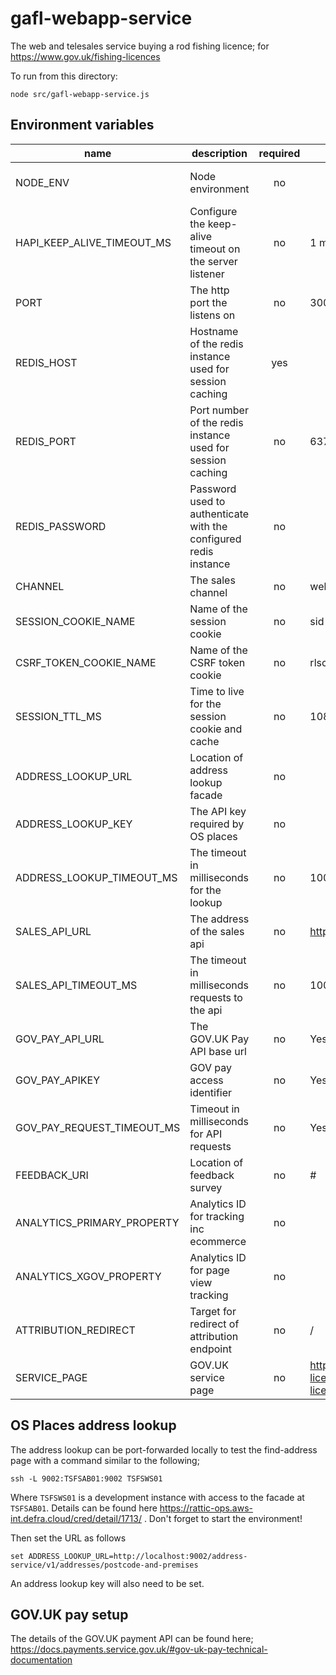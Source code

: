 # gafl-webapp-service

The web and telesales service buying a rod fishing licence; for https://www.gov.uk/fishing-licences

To run from this directory:

`node src/gafl-webapp-service.js`

## Environment variables

| name                       | description                                                      | required | default                                                   | valid                         |
| -------------------------- | ---------------------------------------------------------------- | :------: | --------------------------------------------------------- | ----------------------------- |
| NODE_ENV                   | Node environment                                                 |    no    |                                                           | development, test, production |
| HAPI_KEEP_ALIVE_TIMEOUT_MS | Configure the keep-alive timeout on the server listener          |    no    | 1 minute                                                  |                               |
| PORT                       | The http port the listens on                                     |    no    | 3000                                                      |                               |
| REDIS_HOST                 | Hostname of the redis instance used for session caching          |   yes    |                                                           |                               |
| REDIS_PORT                 | Port number of the redis instance used for session caching       |    no    | 6379                                                      |                               |
| REDIS_PASSWORD             | Password used to authenticate with the configured redis instance |    no    |                                                           |                               |
| CHANNEL                    | The sales channel                                                |    no    | websales                                                  | websales, telesales           |
| SESSION_COOKIE_NAME        | Name of the session cookie                                       |    no    | sid                                                       |                               |
| CSRF_TOKEN_COOKIE_NAME     | Name of the CSRF token cookie                                    |    no    | rlsctkn                                                   |                               |
| SESSION_TTL_MS             | Time to live for the session cookie and cache                    |    no    | 10800000                                                  |                               |
| ADDRESS_LOOKUP_URL         | Location of address lookup facade                                |    no    |                                                           |                               |
| ADDRESS_LOOKUP_KEY         | The API key required by OS places                                |    no    |                                                           |                               |
| ADDRESS_LOOKUP_TIMEOUT_MS  | The timeout in milliseconds for the lookup                       |    no    | 10000                                                     |                               |
| SALES_API_URL              | The address of the sales api                                     |    no    | http://0.0.0.0:4000                                       |                               |
| SALES_API_TIMEOUT_MS       | The timeout in milliseconds requests to the api                  |    no    | 10000                                                     |                               |
| GOV_PAY_API_URL            | The GOV.UK Pay API base url                                      |    no    | Yes                                                       |                               |
| GOV_PAY_APIKEY             | GOV pay access identifier                                        |    no    | Yes                                                       |                               |
| GOV_PAY_REQUEST_TIMEOUT_MS | Timeout in milliseconds for API requests                         |    no    | Yes                                                       |                               |
| FEEDBACK_URI               | Location of feedback survey                                      |    no    | #                                                         |                               |
| ANALYTICS_PRIMARY_PROPERTY | Analytics ID for tracking inc ecommerce                          |    no    |                                                           |                               |
| ANALYTICS_XGOV_PROPERTY    | Analytics ID for page view tracking                              |    no    |                                                           |                               |
| ATTRIBUTION_REDIRECT       | Target for redirect of attribution endpoint                      |    no    | /                                                         |                               |
| SERVICE_PAGE               | GOV.UK service page                                              |    no    | https://www.gov.uk/fishing-licences/buy-a-fishing-licence |

## OS Places address lookup

The address lookup can be port-forwarded locally to test the find-address page with a command similar to the following;

`ssh -L 9002:TSFSAB01:9002 TSFSWS01`

Where `TSFSWS01` is a development instance with access to the facade at `TSFSAB01`. Details can be found here https://rattic-ops.aws-int.defra.cloud/cred/detail/1713/ . Don't forget to start the environment!

Then set the URL as follows

`set ADDRESS_LOOKUP_URL=http://localhost:9002/address-service/v1/addresses/postcode-and-premises`

An address lookup key will also need to be set.

## GOV.UK pay setup

The details of the GOV.UK payment API can be found here; https://docs.payments.service.gov.uk/#gov-uk-pay-technical-documentation
